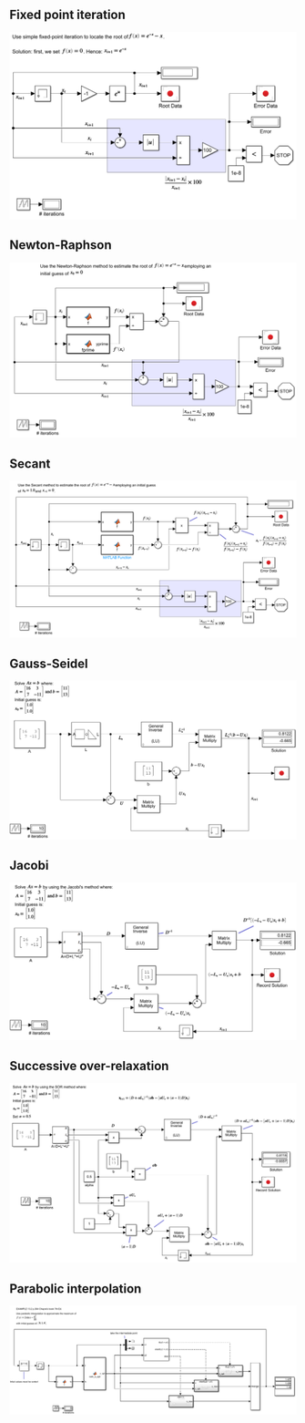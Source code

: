 ## Fixed point iteration

![](https://github.com/auralius/graphical_programming_tutorials/blob/main/simulink/sshots/fixed_point_iteration.png)

## Newton-Raphson

![](https://github.com/auralius/graphical_programming_tutorials/blob/main/simulink/sshots/newton_raphson.png)

## Secant

![](https://github.com/auralius/graphical_programming_tutorials/blob/main/simulink/sshots/secant.png)

## Gauss-Seidel

![](https://github.com/auralius/graphical_programming_tutorials/blob/main/simulink/sshots/gauss_seidel.png)

## Jacobi

![](https://github.com/auralius/graphical_programming_tutorials/blob/main/simulink/sshots/jacobi.png)

## Successive over-relaxation

![](https://github.com/auralius/graphical_programming_tutorials/blob/main/simulink/sshots/successive_over_relaxation.png)

## Parabolic interpolation

![](https://github.com/auralius/graphical_programming_tutorials/blob/main/simulink/sshots/parabolic_interpolation.png)




